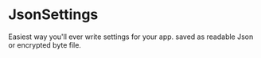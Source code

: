 # JsonSettings
Easiest way you'll ever write settings for your app. saved as readable Json or encrypted byte file.
